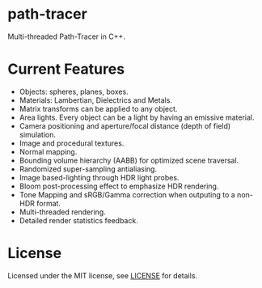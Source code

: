 # path-tracer
Multi-threaded Path-Tracer in C++.

# Current Features
- Objects: spheres, planes, boxes.
- Materials: Lambertian, Dielectrics and Metals.
- Matrix transforms can be applied to any object.
- Area lights. Every object can be a light by having an emissive material.
- Camera positioning and aperture/focal distance (depth of field) simulation.
- Image and procedural textures.
- Normal mapping.
- Bounding volume hierarchy (AABB) for optimized scene traversal.
- Randomized super-sampling antialiasing.
- Image based-lighting through HDR light probes.
- Bloom post-processing effect to emphasize HDR rendering.
- Tone Mapping and sRGB/Gamma correction when outputing to a non-HDR format.
- Multi-threaded rendering.
- Detailed render statistics feedback.

# License
Licensed under the MIT license, see [LICENSE](https://github.com/MadEqua/path-tracer/blob/master/LICENSE) for details.